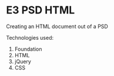 <h1>E3 PSD HTML</h1>
<p>Creating an HTML document out of a PSD</p>
<p>Technologies used:</p>
<ol>
<li>Foundation</li>
<li>HTML</li>
<li>jQuery</li>
<li>CSS</li>
</ol>
